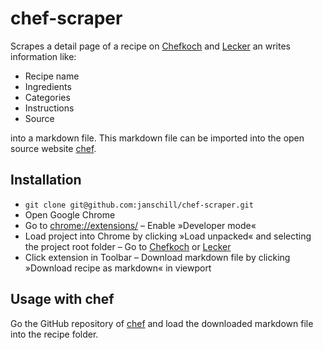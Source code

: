 # chef-scraper

Scrapes a detail page of a recipe on [Chefkoch](<https://www.chefkoch.de>) and [Lecker](<https://www.lecker.de>) an writes information like:

- Recipe name
- Ingredients
- Categories
- Instructions
- Source

into a markdown file. This markdown file can be imported into the open source website [chef](https://github.com/runepiper/chef).

## Installation

- `git clone git@github.com:janschill/chef-scraper.git`
- Open Google Chrome
- Go to [chrome://extensions/](chrome://extensions/)
– Enable »Developer mode«
- Load project into Chrome by clicking »Load unpacked« and selecting the project root folder
– Go to [Chefkoch](<https://www.chefkoch.de>) or [Lecker](<https://www.lecker.de>)
- Click extension in Toolbar
– Download markdown file by clicking »Download recipe as markdown« in viewport

## Usage with chef

Go the GitHub repository of [chef](https://github.com/runepiper/chef) and load the downloaded markdown file into the recipe folder.
